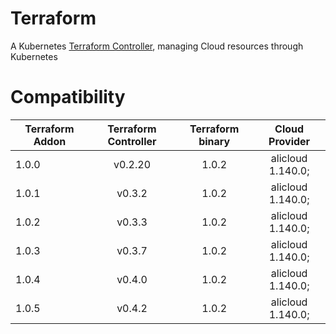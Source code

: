 # Terraform

A Kubernetes [Terraform Controller](https://github.com/oam-dev/terraform-controller), managing Cloud resources through Kubernetes

# Compatibility

| Terraform Addon | Terraform Controller | Terraform binary |  Cloud Provider   |
|-----------------|:--------------------:|:----------------:|:-----------------:|
| 1.0.0           |       v0.2.20        |      1.0.2       | alicloud 1.140.0; | 
| 1.0.1           |        v0.3.2        |      1.0.2       | alicloud 1.140.0; | 
| 1.0.2           |        v0.3.3        |      1.0.2       | alicloud 1.140.0; |
| 1.0.3           |        v0.3.7        |      1.0.2       | alicloud 1.140.0; |
| 1.0.4           |        v0.4.0        |      1.0.2       | alicloud 1.140.0; |
| 1.0.5           |        v0.4.2        |      1.0.2       | alicloud 1.140.0; |
